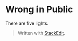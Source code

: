 
# Wrong in Public

There are five lights.

> Written with [StackEdit](https://stackedit.io/).
<!--stackedit_data:
eyJoaXN0b3J5IjpbODU4NTU3MTg1XX0=
-->